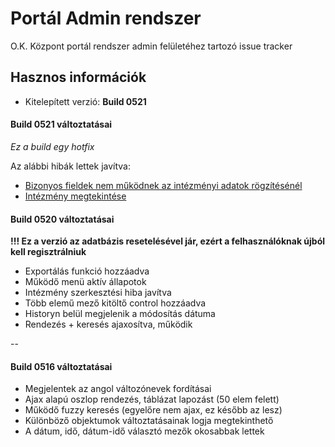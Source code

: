 Portál Admin rendszer
=========================

O.K. Központ portál rendszer admin felületéhez tartozó issue tracker

## Hasznos információk
* Kitelepített verzió: **Build 0521**

#### Build 0521 változtatásai

_Ez a build egy hotfix_

Az alábbi hibák lettek javítva:

* [Bizonyos fieldek nem működnek az intézményi adatok rögzítésénél](https://github.com/DelightSolutions/fay-portal-admin-feedback/issues/12)
* [Intézmény megtekintése](https://github.com/DelightSolutions/fay-portal-admin-feedback/issues/11)

#### Build 0520 változtatásai

**!!! Ez a verzió az adatbázis resetelésével jár, ezért a felhasználóknak újból kell regisztrálniuk**

* Exportálás funkció hozzáadva
* Működő menü aktív állapotok
* Intézmény szerkesztési hiba javítva
* Több elemű mező kitöltő control hozzáadva
* Historyn belül megjelenik a módosítás dátuma
* Rendezés + keresés ajaxosítva, működik

--

#### Build 0516 változtatásai
* Megjelentek az angol változónevek fordításai
* Ajax alapú oszlop rendezés, táblázat lapozást (50 elem felett)
* Működő fuzzy keresés (egyelőre nem ajax, ez később az lesz)
* Különböző objektumok változtatásainak logja megtekinthető
* A dátum, idő, dátum-idő választó mezők okosabbak lettek

